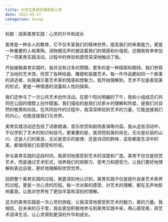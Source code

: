```yaml
---
title: 大学生美育实践感受心得
date: 2023-05-27
categories: Essay
---
```


标题：探索美育实践：心灵的升华和成长

美育是一种全人的教育，它不仅丰富我们的精神世界，提高我们的审美能力，更是一种重要的人格熏陶，润物细无声的塑造着我们的情感和价值观。近期我有幸参加了一项美育实践活动，过程中的体验和感悟深深地触动了我。

开始接触美育实践时，我并没有过多的预期，更多的是一种探索和期待。我们参观了当地的艺术馆，欣赏了各种绘画、雕塑和装置艺术。每一件作品都如同一个故事的讲述者，向我展示着艺术家的情感和想象力。我开始理解到，艺术不仅是表现美的形式，更是一种情感的流露和人性的探索。

我们还参与了一次公共艺术创作活动。在那个阳光明媚的下午，我和小组成员们共同在公园的墙壁上创作壁画。我们描绘的是我们对家乡的理解和热爱，是我们对自然的敬畏和向往。在共同创作的过程中，我深深体验到艺术的力量，它能连接我们的内心，也能连接我们与世界。

美育实践活动还包括了诗歌朗诵、音乐欣赏和剧场表演等内容。我从这些活动中，不仅学到了艺术的知识和技巧，更重要的是，我领悟到美的存在。无论是壮丽的山川、还是人们的善良，无论是音乐的旋律、还是诗词的韵味，这些都是生活中的美，都值得我们去感受和珍视。

参与美育实践的这段时间，我真切地感受到艺术的深度和广度。美育不仅仅是欣赏艺术，而是通过艺术形式，培养我们的观察力、思考力和感受力，让我们更好地理解和表达自我，更好地理解和欣赏世界。

回顾整个美育实践的过程，我更深刻地认识到，美育实践不仅是提升自身艺术素养的过程，更是一次心灵的历程。每一次对美的感受、对艺术的理解，都在无声地影响着我，让我对世界有了更加丰富和深刻的理解。

这次的美育实践是一次心灵的旅程，让我深深地感受到艺术的魅力，美的力量。我相信，在未来的日子里，我会更加积极地参与到美育实践中来，用心感受美，用艺术润泽生活，让心灵得到更深的升华和成长。